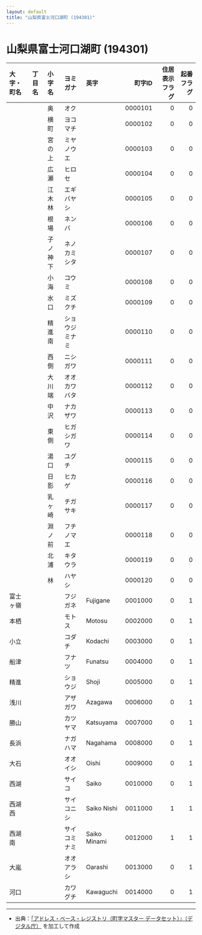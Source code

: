 ```yaml
---
layout: default
title: "山梨県富士河口湖町 (194301)"
---
```


# 山梨県富士河口湖町 (194301)

| 大字・町名 | 丁目名 | 小字名 | ヨミガナ | 英字 | 町字ID | 住居表示フラグ | 起番フラグ |
|:--------|:------|:------|:-----------------|:---------------------|--------:|----------:|--------:|
|  |  | 奥 | オク |  | 0000101 | 0 | 0 |
|  |  | 横町 | ヨコマチ |  | 0000102 | 0 | 0 |
|  |  | 宮の上 | ミヤノウエ |  | 0000103 | 0 | 0 |
|  |  | 広瀬 | ヒロセ |  | 0000104 | 0 | 0 |
|  |  | 江木林 | エギバヤシ |  | 0000105 | 0 | 0 |
|  |  | 根場 | ネンバ |  | 0000106 | 0 | 0 |
|  |  | 子ノ神下 | ネノカミシタ |  | 0000107 | 0 | 0 |
|  |  | 小海 | コウミ |  | 0000108 | 0 | 0 |
|  |  | 水口 | ミズクチ |  | 0000109 | 0 | 0 |
|  |  | 精進南 | ショウジミナミ |  | 0000110 | 0 | 0 |
|  |  | 西側 | ニシガワ |  | 0000111 | 0 | 0 |
|  |  | 大川端 | オオカワバタ |  | 0000112 | 0 | 0 |
|  |  | 中沢 | ナカザワ |  | 0000113 | 0 | 0 |
|  |  | 東側 | ヒガシガワ |  | 0000114 | 0 | 0 |
|  |  | 湯口 | ユグチ |  | 0000115 | 0 | 0 |
|  |  | 日影 | ヒカゲ |  | 0000116 | 0 | 0 |
|  |  | 乳ヶ崎 | チガサキ |  | 0000117 | 0 | 0 |
|  |  | 淵ノ前 | フチノマエ |  | 0000118 | 0 | 0 |
|  |  | 北浦 | キタウラ |  | 0000119 | 0 | 0 |
|  |  | 林 | ハヤシ |  | 0000120 | 0 | 0 |
| 富士ヶ嶺 |  |  | フジガネ | Fujigane | 0001000 | 0 | 1 |
| 本栖 |  |  | モトス | Motosu | 0002000 | 0 | 1 |
| 小立 |  |  | コダチ | Kodachi | 0003000 | 0 | 1 |
| 船津 |  |  | フナツ | Funatsu | 0004000 | 0 | 1 |
| 精進 |  |  | ショウジ | Shoji | 0005000 | 0 | 1 |
| 浅川 |  |  | アザガワ | Azagawa | 0006000 | 0 | 1 |
| 勝山 |  |  | カツヤマ | Katsuyama | 0007000 | 0 | 1 |
| 長浜 |  |  | ナガハマ | Nagahama | 0008000 | 0 | 1 |
| 大石 |  |  | オオイシ | Oishi | 0009000 | 0 | 1 |
| 西湖 |  |  | サイコ | Saiko | 0010000 | 0 | 1 |
| 西湖西 |  |  | サイコニシ | Saiko Nishi | 0011000 | 1 | 1 |
| 西湖南 |  |  | サイコミナミ | Saiko Minami | 0012000 | 1 | 1 |
| 大嵐 |  |  | オオアラシ | Oarashi | 0013000 | 0 | 1 |
| 河口 |  |  | カワグチ | Kawaguchi | 0014000 | 0 | 1 |

---

- 出典：[「アドレス・ベース・レジストリ（町字マスター データセット）』（デジタル庁）](https://www.digital.go.jp/policies/base_registry_address/) を加工して作成